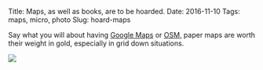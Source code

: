 Title: Maps, as well as books, are to be hoarded.
Date: 2016-11-10
Tags: maps, micro, photo
Slug: hoard-maps

Say what you will about having [Google Maps](https://maps.google.com) or [OSM](https://www.openstreetmap.org/), paper maps are worth their weight in gold, especially in grid down situations.

<img src="/media/images/2016-11-10 hoard-maps.jpg" class="align-center" loading="lazy" />
